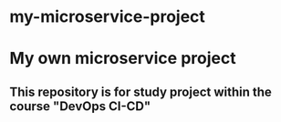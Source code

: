 # my-microservice-project
# My own microservice project
## This repository is for study project within the course "DevOps CI-CD"
